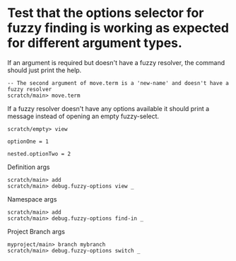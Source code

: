 # Test that the options selector for fuzzy finding is working as expected for different argument types.

If an argument is required but doesn't have a fuzzy resolver, the command should just print the help.


``` ucm :error
-- The second argument of move.term is a 'new-name' and doesn't have a fuzzy resolver
scratch/main> move.term
```

If a fuzzy resolver doesn't have any options available it should print a message instead of
opening an empty fuzzy-select.

``` ucm :error
scratch/empty> view
```


``` unison :hide
optionOne = 1

nested.optionTwo = 2
```

Definition args

``` ucm
scratch/main> add
scratch/main> debug.fuzzy-options view _
```


Namespace args

``` ucm
scratch/main> add
scratch/main> debug.fuzzy-options find-in _
```

Project Branch args

``` ucm
myproject/main> branch mybranch
scratch/main> debug.fuzzy-options switch _
```
